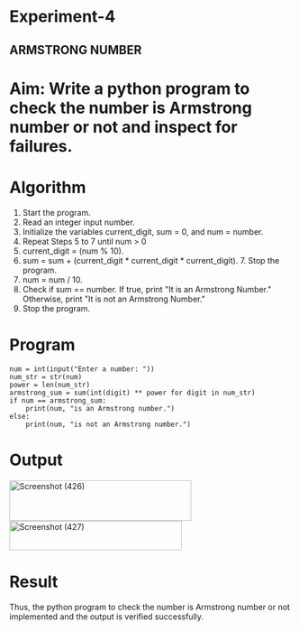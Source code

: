 # Experiment-4
## ARMSTRONG NUMBER 
# Aim: Write a python program to check the number is Armstrong number or not and inspect for failures. 

# Algorithm
1.	Start the program.
2. Read an integer input number.
3. Initialize the variables current_digit, sum = 0, and num = number.
4. Repeat Steps 5 to 7 until num > 0
5. current_digit = (num % 10).
6. sum = sum + (current_digit * current_digit * current_digit). 7. Stop the program.
7. num = num / 10.
8. Check if sum == number. If true, print "It is an Armstrong Number." Otherwise, print "It is not an Armstrong Number."
9. Stop the program. 

# Program
```
num = int(input("Enter a number: "))
num_str = str(num)
power = len(num_str)
armstrong_sum = sum(int(digit) ** power for digit in num_str)
if num == armstrong_sum:
    print(num, "is an Armstrong number.")
else:
    print(num, "is not an Armstrong number.")

```
# Output

<img width="323" height="72" alt="Screenshot (426)" src="https://github.com/user-attachments/assets/36cdba29-a4c4-4e5d-ad00-6ec394e9c403" />                             
<img width="306" height="52" alt="Screenshot (427)" src="https://github.com/user-attachments/assets/59e3afc7-8b0b-409d-b065-9a3bc1331439" />


# Result
Thus, the python program to check the number is Armstrong number or not implemented and the output is verified successfully.
